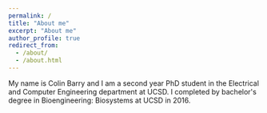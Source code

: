 ```yaml
---
permalink: /
title: "About me"
excerpt: "About me"
author_profile: true
redirect_from: 
  - /about/
  - /about.html
---
```


My name is Colin Barry and I am a second year PhD student in the Electrical and Computer Engineering department at UCSD. I completed by bachelor's degree in Bioengineering: Biosystems at UCSD in 2016.

